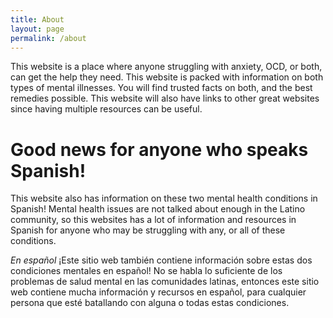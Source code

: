 ```yaml
---
title: About
layout: page
permalink: /about
---
```

This website is a place where anyone struggling with anxiety, OCD, or both, can get the help they need.
This website is packed with information on both types of mental illnesses. You will find trusted facts on
both, and the best remedies possible. This website will also have links to other great websites since
having multiple resources can be useful.


# Good news for anyone who speaks Spanish!

This website also has information on these two mental health conditions in Spanish! Mental health
issues are not talked about enough in the Latino community, so this websites has a lot of 
information and resources in Spanish for anyone who may be struggling with any, or all of these
conditions.

*En español* ¡Este sitio web también contiene información sobre estas dos condiciones mentales en español!
No se habla lo suficiente de los problemas de salud mental en las comunidades latinas, entonces este sitio web
contiene mucha información y recursos en español, para cualquier persona que esté batallando con alguna o todas estas
condiciones.
